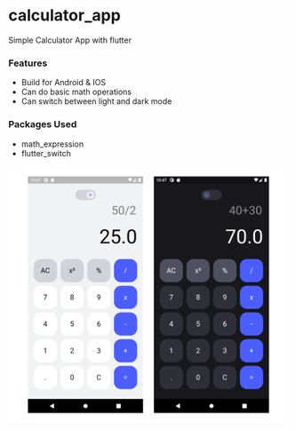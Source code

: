 # calculator_app
Simple Calculator App with flutter

### Features
- Build for Android & IOS
- Can do basic math operations
- Can switch between light and dark mode

### Packages Used
- math_expression
- flutter_switch

![Screenshots](/assets/display.png)
